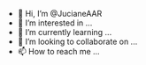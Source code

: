 - 👋 Hi, I’m @JucianeAAR
- 👀 I’m interested in ...
- 🌱 I’m currently learning ...
- 💞️ I’m looking to collaborate on ...
- 📫 How to reach me ...

<!---
JucianeAAR/JucianeAAR is a ✨ special ✨ repository because its `README.md` (this file) appears on your GitHub profile.
You can click the Preview link to take a look at your changes.
--->
